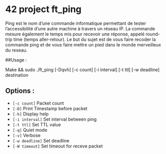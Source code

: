 # 42 project ft_ping

Ping est le nom d’une commande informatique permettant de tester l’accessibilité
d’une autre machine à travers un réseau IP. La commande mesure également le temps
mis pour recevoir une réponse, appelé round-trip time (temps aller-retour).
Le but du sujet est de vous faire recoder la commande ping et de vous faire mettre
un pied dans le monde merveilleux du reseau.

##Usage :

Make && sudo ./ft_ping [-Dqvh] [-c count] [-i interval] [-t ttl] [-w deadline] destination

## Options :

* `[-c count]` Packet count
* `[-D]` Print Timestamp before packet
* `[-h]` Display help
* `[-i interval]` Set interval between ping
* `[-t ttl]` Set TTL value
* `[-q]` Quiet mode
* `[-v]` Verbose
* `[-w deadline]` Set deadline
* `[-W timeout]` Set timeout for receve packet
